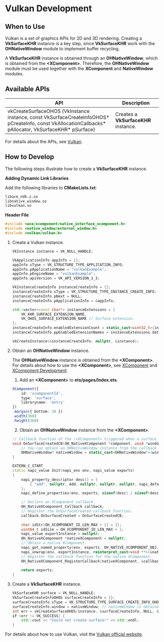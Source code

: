 # Vulkan Development

## When to Use

Vulkan is a set of graphics APIs for 2D and 3D rendering. Creating a **VkSurfaceKHR** instance is a key step, since **VkSurfaceKHR** work with the **OHNativeWindow** module to implement buffer recycling.

A **VkSurfaceKHR** instance is obtained through an **OHNativeWindow**, which is obtained from the **\<XComponent>**. Therefore, the **OHNativeWindow** module must be used together with the **XComponent** and **NativeWindow** modules.

## Available APIs

| API| Description| 
| -------- | -------- |
| vkCreateSurfaceOHOS (VkInstance instance, const VkSurfaceCreateInfoOHOS\* pCreateInfo, const VkAllocationCallbacks\* pAllocator, VkSurfaceKHR\* pSurface) | Creates a **VkSurfaceKHR** instance.| 

For details about the APIs, see [Vulkan](../reference/native-lib/third_party_vulkan/vulkan-symbol.md).

## How to Develop

The following steps illustrate how to create a **VkSurfaceKHR** instance.

**Adding Dynamic Link Libraries**

Add the following libraries to **CMakeLists.txt**:
```txt
libace_ndk.z.so
libnative_window.so
libvulkan.so
```

**Header File**
```c++
#include <ace/xcomponent/native_interface_xcomponent.h>
#include <native_window/external_window.h>
#include <vulkan/vulkan.h>
```

1. Create a Vulkan instance.
    ```c++
    VkInstance instance = VK_NULL_HANDLE;

    VkApplicationInfo appInfo = {};
    appInfo.sType = VK_STRUCTURE_TYPE_APPLICATION_INFO;
    appInfo.pApplicationName = "vulkanExample";
    appInfo.pEngineName = "vulkanExample";
    appInfo.apiVersion = VK_API_VERSION_1_3;
    
    VkInstanceCreateInfo instanceCreateInfo = {};
    instanceCreateInfo.sType = VK_STRUCTURE_TYPE_INSTANCE_CREATE_INFO;
    instanceCreateInfo.pNext = NULL;
    instanceCreateInfo.pApplicationInfo = &appInfo;

    std::vector<const char*> instanceExtensions = {
        VK_KHR_SURFACE_EXTENSION_NAME,
        VK_OHOS_SURFACE_EXTENSION_NAME // Surface extension.
    };
    instanceCreateInfo.enabledExtensionCount = static_cast<uint32_t>(instanceExtensions.size());
    instanceCreateInfo.ppEnabledExtensionNames = instanceExtensions.data();

    vkCreateInstance(&instanceCreateInfo, nullptr, &instance);
    ```

2. Obtain an **OHNativeWindow** instance.

    The **OHNativeWindow** instance is obtained from the **\<XComponent>**. For details about how to use the **\<XComponent>**, see [XComponent](../ui/arkts-common-components-xcomponent.md) and [XComponent Development](xcomponent-guidelines.md).
    1. Add an **\<XComponent>** to **ets/pages/Index.ets**.
    ```ts
    XComponent({
        id: 'xcomponentId',
        type: 'surface',
        libraryname: 'entry'
    })
    .margin({ bottom: 20 })
    .width(360)
    .height(360)
    ```
    2. Obtain an **OHNativeWindow** instance from the **\<XComponent>**.
    ```c++
    // Callback function of the \<XComponent> triggered when a surface is created.
    void OnSurfaceCreatedCB(OH_NativeXComponent *component, void *window) {
        // You can obtain an OHNativeWindow instance from the callback function.
        OHNativeWindow* nativeWindow = static_cast<OHNativeWindow*>(window);
    }

    EXTERN_C_START
    static napi_value Init(napi_env env, napi_value exports)
    {
        napi_property_descriptor desc[] = {
            { "add", nullptr, Add, nullptr, nullptr, nullptr, napi_default, nullptr }
        };
        napi_define_properties(env, exports, sizeof(desc) / sizeof(desc[0]), desc);

        // Declare an XComponent callback.
        OH_NativeXComponent_Callback callback;
        // Register the OnSurfaceCreated callback function.
        callback.OnSurfaceCreated = OnSurfaceCreatedCB;
        
        char idStr[OH_XCOMPONENT_ID_LEN_MAX + 1] = {};
        uint64_t idSize = OH_XCOMPONENT_ID_LEN_MAX + 1;
        napi_value exportInstance = nullptr;
        OH_NativeXComponent *nativeXComponent = nullptr;
        // Obtain a native XComponent.
        napi_get_named_property(env, exports, OH_NATIVE_XCOMPONENT_OBJ, &exportInstance);
        napi_unwrap(env, exportInstance, reinterpret_cast<void **>(&nativeXComponent));
        // Register the callback function for the native XComponent.
        OH_NativeXComponent_RegisterCallback(nativeXComponent, &callback);
        
        return exports;
    }
    ```

3. Create a **VkSurfaceKHR** instance.
    ```c++
    VkSurfaceKHR surface = VK_NULL_HANDLE;
    VkSurfaceCreateInfoOHOS surfaceCreateInfo = {};
    surfaceCreateInfo.sType = VK_STRUCTURE_TYPE_SURFACE_CREATE_INFO_OHOS;
    surfaceCreateInfo.window = nativeWindow; // nativeWindow is obtained from the OnSurfaceCreatedCB callback function in the previous step.
    int err = vkCreateSurfaceOHOS(instance, &surfaceCreateInfo, NULL, &surface);
    if (err != VK_SUCCESS) {
        std::cout << "Could not create surface!" << std::endl;
    }
    ```
For details about how to use Vulkan, visit the [Vulkan official website](https://www.vulkan.org/).

